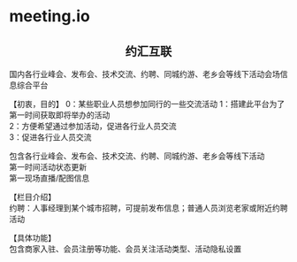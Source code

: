 # meeting.io
<h2 style="text-align:center">约汇互联</h2>
<p>
国内各行业峰会、发布会、技术交流、约聘、同城约游、老乡会等线下活动会场信息综合平台
</p>






【初衷，目的】
0：某些职业人员想参加同行的一些交流活动
1：搭建此平台为了第一时间获取即将举办的活动<br/>
2：方便希望通过参加活动，促进各行业人员交流<br/>
3：促进各行业人员交流<br/>

包含各行业峰会、发布会、技术交流、约聘、同城约游、老乡会等线下活动<br/>
第一时间活动状态更新<br/>
第一现场直播/配图信息

【栏目介绍】<br/>
约聘：人事经理到某个城市招聘，可提前发布信息；普通人员浏览老家或附近约聘活动

【具体功能】<br/>
包含商家入驻、会员注册等功能、会员关注活动类型、活动隐私设置

